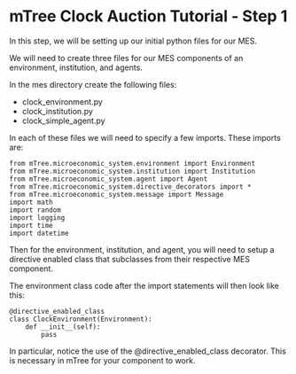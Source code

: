 # mTree Clock Auction Tutorial - Step 1

In this step, we will be setting up our initial python files for our MES. 

We will need to create three files for our MES components of an environment, institution, and agents.

In the mes directory create the following files:

- clock_environment.py
- clock_institution.py
- clock_simple_agent.py

In each of these files we will need to specify a few imports. These imports are:
```
from mTree.microeconomic_system.environment import Environment
from mTree.microeconomic_system.institution import Institution
from mTree.microeconomic_system.agent import Agent
from mTree.microeconomic_system.directive_decorators import *
from mTree.microeconomic_system.message import Message
import math
import random
import logging
import time
import datetime
```

Then for the environment, institution, and agent, you will need to setup a directive enabled class that subclasses from their respective MES component.

The environment class code after the import statements will then look like this:
```
@directive_enabled_class
class ClockEnvironment(Environment):
    def __init__(self):
        pass
```

In particular, notice the use of the @directive_enabled_class decorator. This is necessary in mTree for your component to work.


